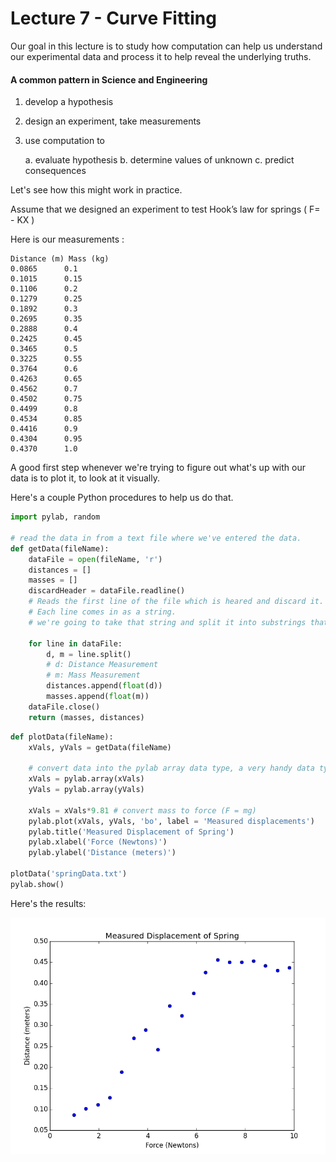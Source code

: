 # Lecture 7 - Curve Fitting

Our goal in this lecture is to study how computation can help us understand our experimental data and process it to help reveal the underlying truths.

#### A common pattern in Science and Engineering

1. develop a hypothesis

2. design an experiment, take measurements

3. use computation to

	a. evaluate hypothesis
	b. determine values of unknown 
	c. predict consequences

Let's see how this might work in practice.

Assume that we designed an experiment to test Hook’s law for springs ( F= - KX )

Here is our measurements :

    Distance (m) Mass (kg)
    0.0865		0.1
    0.1015		0.15
    0.1106		0.2
    0.1279		0.25
    0.1892		0.3
    0.2695		0.35
    0.2888		0.4
    0.2425		0.45
    0.3465		0.5
    0.3225		0.55
    0.3764		0.6
    0.4263		0.65
    0.4562		0.7
    0.4502		0.75
    0.4499		0.8
    0.4534		0.85
    0.4416		0.9
    0.4304		0.95
    0.4370		1.0
    

A good first step whenever we're trying to figure out what's up with our data is to plot it, to look at it visually.

Here's a couple Python procedures to help us do that.

```python
import pylab, random

# read the data in from a text file where we've entered the data.
def getData(fileName):
    dataFile = open(fileName, 'r')
    distances = []
    masses = []
    discardHeader = dataFile.readline()
	# Reads the first line of the file which is heared and discard it.
	# Each line comes in as a string. 
	# we're going to take that string and split it into substrings that correspond to the non blank portions of the line.

    for line in dataFile:
        d, m = line.split()
		# d: Distance Measurement
		# m: Mass Measurement
		distances.append(float(d))
        masses.append(float(m))
    dataFile.close()
    return (masses, distances)
```
```python
def plotData(fileName):
    xVals, yVals = getData(fileName)
	
	# convert data into the pylab array data type, a very handy data type for doing numerical manipulation.
    xVals = pylab.array(xVals)
    yVals = pylab.array(yVals)
    
	xVals = xVals*9.81 # convert mass to force (F = mg)
    pylab.plot(xVals, yVals, 'bo', label = 'Measured displacements')
    pylab.title('Measured Displacement of Spring')
    pylab.xlabel('Force (Newtons)')
    pylab.ylabel('Distance (meters)')

plotData('springData.txt')
pylab.show()
```
Here's the results:

![](./img/figure_1.png)


